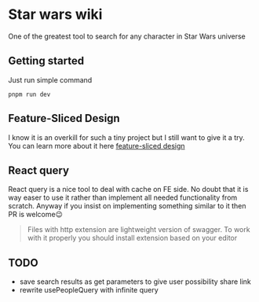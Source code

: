 # Star wars wiki

One of the greatest tool to search for any character in Star Wars universe

## Getting started

Just run simple command

```
pnpm run dev
```

## Feature-Sliced Design

I know it is an overkill for such a tiny project but I still want to give it a try. You can learn more about it here [feature-sliced design](https://feature-sliced.design/)

## React query

React query is a nice tool to deal with cache on FE side. No doubt that it is way easer to use it rather than implement all needed functionality from scratch. Anyway if you insist on implementing something similar to it then PR is welcome😉

> Files with http extension are lightweight version of swagger. To work with it properly you should install extension based on your editor

## TODO

- save search results as get parameters to give user possibility share link
- rewrite usePeopleQuery with infinite query
